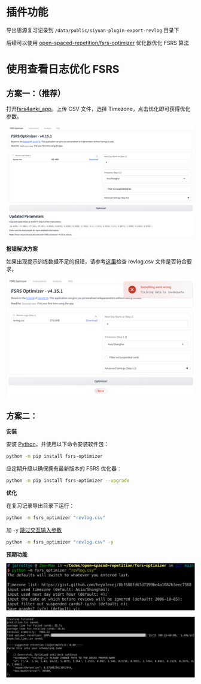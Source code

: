 # 插件功能

导出思源复习记录到 `/data/public/siyuan-plugin-export-revlog` 目录下

后续可以使用 [open-spaced-repetition/fsrs-optimizer](https://github.com/open-spaced-repetition/fsrs-optimizer) 优化器优化 FSRS 算法

# 使用查看日志优化 FSRS

## 方案一：（推荐）

打开[fsrs4anki_app](https://huggingface.co/spaces/open-spaced-repetition/fsrs4anki_app)。上传 CSV 文件，选择 Timezone，点击优化即可获得优化参数。

![FSRS4Anki-使用界面](./public/image-3.png)

**报错解决方案**

如果出现提示训练数据不足的报错，请参考[这里](https://github.com/open-spaced-repetition/fsrs-optimizer/issues/13)检查 revlog.csv 文件是否符合要求。

![FSRS4Anki-训练数据不足](./public/image-4.png)

## 方案二：

**安装**

安装 [Python](https://www.python.org/downloads/)，并使用以下命令安装软件包：

```sh
python -m pip install fsrs-optimizer
```

应定期升级以确保拥有最新版本的 FSRS 优化器：

```sh
python -m pip install fsrs-optimizer --upgrade
```

**优化**

在复习记录导出目录下运行：

```sh
python -m fsrs_optimizer "revlog.csv"
```

加 `-y` [跳过交互输入参数](https://github.com/open-spaced-repetition/fsrs-optimizer/issues/13#issuecomment-1670571816)

```sh
python -m fsrs_optimizer "revlog.csv" -y
```


**预期功能**

![预期功能-参数输入](./public/image-1.png)

![预期功能-训练成功](./public/image-2.png)